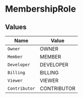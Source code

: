 # MembershipRole


## Values

| Name          | Value         |
| ------------- | ------------- |
| `Owner`       | OWNER         |
| `Member`      | MEMBER        |
| `Developer`   | DEVELOPER     |
| `Billing`     | BILLING       |
| `Viewer`      | VIEWER        |
| `Contributor` | CONTRIBUTOR   |